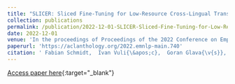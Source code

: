 ```yaml
---
title: "SLICER: Sliced Fine-Tuning for Low-Resource Cross-Lingual Transfer for Named Entity Recognition"
collection: publications
permalink: /publication/2022-12-01-SLICER-Sliced-Fine-Tuning-for-Low-Resource-Cross-Lingual-Transfer-for-Named-Entity-Recognition
date: 2022-12-01
venue: 'In the proceedings of Proceedings of the 2022 Conference on Empirical Methods in Natural Language Processing'
paperurl: 'https://aclanthology.org/2022.emnlp-main.740'
citation: ' Fabian Schmidt,  Ivan Vuli{\&apos;c},  Goran Glava{\v{s}}, &quot;SLICER: Sliced Fine-Tuning for Low-Resource Cross-Lingual Transfer for Named Entity Recognition.&quot; In the proceedings of Proceedings of the 2022 Conference on Empirical Methods in Natural Language Processing, 2022.'
---
```

[Access paper here](https://aclanthology.org/2022.emnlp-main.740){:target="_blank"}
